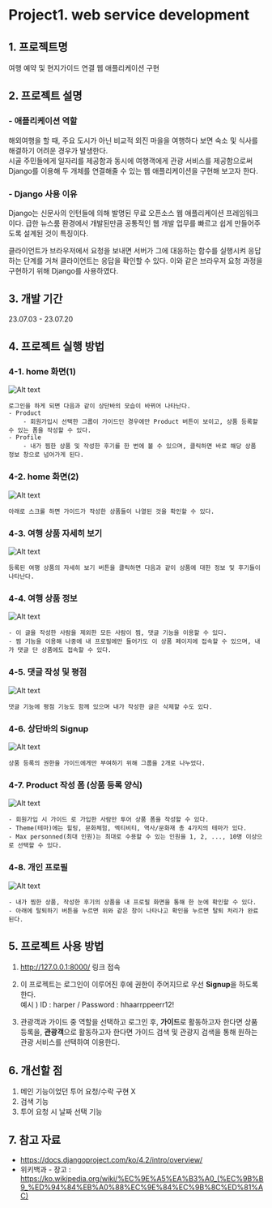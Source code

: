 # Project1. web service development

## 1. 프로젝트명
여행 예약 및 현지가이드 연결 웹 애플리케이션 구현


## 2. 프로젝트 설명

### - 애플리케이션 역할
해외여행을 할 때, 주요 도시가 아닌 비교적 외진 마을을 여행하다 보면 숙소 및 식사를 해결하기 어려운 경우가 발생한다.  
시골 주민들에게 일자리를 제공함과 동시에 여행객에게 관광 서비스를 제공함으로써 Django를 이용해 두 개체를 연결해줄 수 있는 웹 애플리케이션을 구현해 보고자 한다.

### - Django 사용 이유
Django는 신문사의 인턴들에 의해 발명된 무료 오픈소스 웹 애플리케이션 프레임워크이다. 급한 뉴스룸 환경에서 개발된만큼 공통적인 웹 개발 업무를 빠르고 쉽게 만들어주도록 설계된 것이 특징이다. 

클라이언트가 브라우저에서 요청을 보내면 서버가 그에 대응하는 함수를 실행시켜 응답하는 단계를 거쳐 클라이언트는 응답을 확인할 수 있다. 이와 같은 브라우저 요청 과정을 구현하기 위해 Django를 사용하였다.


## 3. 개발 기간

23.07.03 - 23.07.20

## 4. 프로젝트 실행 방법
### 4-1. home 화면(1)
![Alt text](image.png)
```
로그인을 하게 되면 다음과 같이 상단바의 모습이 바뀌어 나타난다.
- Product
    - 회원가입시 선택한 그룹이 가이드인 경우에만 Product 버튼이 보이고, 상품 등록할 수 있는 폼을 작성할 수 있다.
- Profile
    - 내가 찜한 상품 및 작성한 후기를 한 번에 볼 수 있으며, 클릭하면 바로 해당 상품 정보 창으로 넘어가게 된다. 
```

### 4-2. home 화면(2)
![Alt text](image-1.png)
```
아래로 스크롤 하면 가이드가 작성한 상품들이 나열된 것을 확인할 수 있다.
```

### 4-3. 여행 상품 자세히 보기
![Alt text](image-2.png)
```
등록된 여행 상품의 자세히 보기 버튼을 클릭하면 다음과 같이 상품에 대한 정보 및 후기들이 나타난다.
```

### 4-4. 여행 상품 정보
![Alt text](image-3.png)
```
- 이 글을 작성한 사람을 제외한 모든 사람이 찜, 댓글 기능을 이용할 수 있다.
- 찜 기능을 이용해 나중에 내 프로필에만 들어가도 이 상품 페이지에 접속할 수 있으며, 내가 댓글 단 상품에도 접속할 수 있다.
```

### 4-5. 댓글 작성 및 평점
![Alt text](image-4.png)
```
댓글 기능에 평점 기능도 함께 있으며 내가 작성한 글은 삭제할 수도 있다.
```

### 4-6. 상단바의 Signup
![Alt text](image-5.png)
```
상품 등록의 권한을 가이드에게만 부여하기 위해 그룹을 2개로 나누었다.
```

### 4-7. Product 작성 폼 (상품 등록 양식)
![Alt text](image-6.png)
```
- 회원가입 시 가이드 로 가입한 사람만 투어 상품 폼을 작성할 수 있다.
- Theme(테마)에는 힐링, 문화체험, 엑티비티, 역사/문화재 총 4가지의 테마가 있다.
- Max personned(최대 인원)는 최대로 수용할 수 있는 인원을 1, 2, ..., 10명 이상으로 선택할 수 있다.
```

### 4-8. 개인 프로필
![Alt text](image-7.png)
```
- 내가 찜한 상품, 작성한 후기의 상품을 내 프로필 화면을 통해 한 눈에 확인할 수 있다.
- 아래에 탈퇴하기 버튼을 누르면 위와 같은 창이 나타나고 확인을 누르면 탈퇴 처리가 완료된다.
```

## 5. 프로젝트 사용 방법
1. http://127.0.0.1:8000/ 링크 접속  
2. 이 프로젝트는 로그인이 이루어진 후에 권한이 주어지므로 우선 **Signup**을 하도록 한다.  
예시 ) ID : harper / Password : hhaarrppeerr12!

3. 관광객과 가이드 중 역할을 선택하고 로그인 후, **가이드**로 활동하고자 한다면 상품 등록을, **관광객**으로 활동하고자 한다면 가이드 검색 및 관광지 검색을 통해 원하는 관광 서비스를 선택하여 이용한다.

## 6. 개선할 점
1. 메인 기능이었던 투어 요청/수락 구현 X
2. 검색 기능
3. 투어 요청 시 날짜 선택 기능

## 7. 참고 자료
- https://docs.djangoproject.com/ko/4.2/intro/overview/
- 위키백과 - 장고 : https://ko.wikipedia.org/wiki/%EC%9E%A5%EA%B3%A0_(%EC%9B%B9_%ED%94%84%EB%A0%88%EC%9E%84%EC%9B%8C%ED%81%AC) 